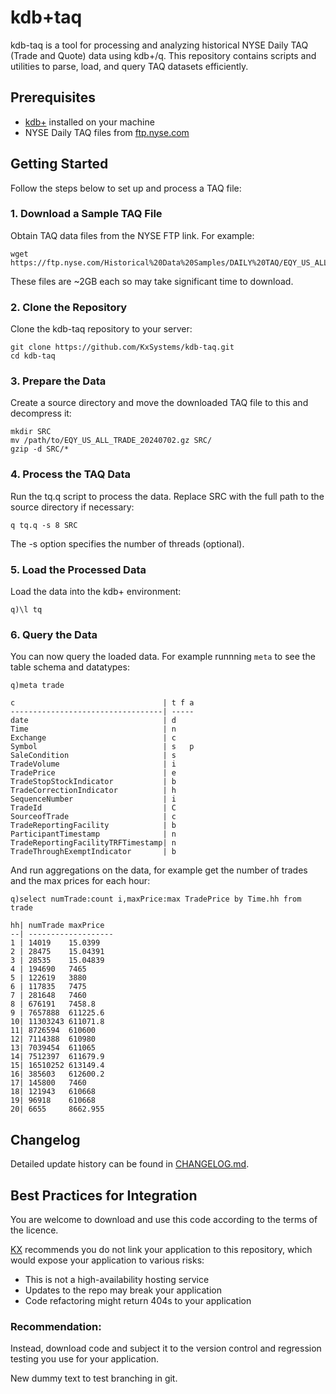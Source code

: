 # kdb+taq

kdb-taq is a tool for processing and analyzing historical NYSE Daily TAQ (Trade and Quote) data using kdb+/q. This repository contains scripts and utilities to parse, load, and query TAQ datasets efficiently.

## Prerequisites

- [kdb+](https://kx.com/kdb-personal-edition-download/) installed on your machine
- NYSE Daily TAQ files from [ftp.nyse.com](ftp.nyse.com)

## Getting Started

Follow the steps below to set up and process a TAQ file:

### 1. Download a Sample TAQ File

Obtain TAQ data files from the NYSE FTP link. For example:

```
wget https://ftp.nyse.com/Historical%20Data%20Samples/DAILY%20TAQ/EQY_US_ALL_TRADE_20240702.gz
```

These files are ~2GB each so may take significant time to download.

### 2. Clone the Repository

Clone the kdb-taq repository to your server:

```
git clone https://github.com/KxSystems/kdb-taq.git
cd kdb-taq
```

### 3. Prepare the Data

Create a source directory and move the downloaded TAQ file to this and decompress it:

```
mkdir SRC
mv /path/to/EQY_US_ALL_TRADE_20240702.gz SRC/
gzip -d SRC/*
```

### 4. Process the TAQ Data

Run the tq.q script to process the data. Replace SRC with the full path to the source directory if necessary:
```
q tq.q -s 8 SRC
```

The -s option specifies the number of threads (optional).

### 5. Load the Processed Data

Load the data into the kdb+ environment:
```
q)\l tq
```

### 6. Query the Data

You can now query the loaded data. For example runnning `meta` to see the table schema and datatypes:

```
q)meta trade

c                                 | t f a
----------------------------------| -----
date                              | d    
Time                              | n    
Exchange                          | c    
Symbol                            | s   p
SaleCondition                     | s    
TradeVolume                       | i    
TradePrice                        | e    
TradeStopStockIndicator           | b    
TradeCorrectionIndicator          | h    
SequenceNumber                    | i    
TradeId                           | C    
SourceofTrade                     | c    
TradeReportingFacility            | b    
ParticipantTimestamp              | n    
TradeReportingFacilityTRFTimestamp| n    
TradeThroughExemptIndicator       | b   
```
And run aggregations on the data, for example get the number of trades and the max prices for each hour:
```
q)select numTrade:count i,maxPrice:max TradePrice by Time.hh from trade

hh| numTrade maxPrice
--| -------------------
1 | 14019    15.0399   
2 | 28475    15.04391  
3 | 28535    15.04839  
4 | 194690   7465      
5 | 122619   3880      
6 | 117835   7475      
7 | 281648   7460      
8 | 676191   7458.8    
9 | 7657888  611225.6  
10| 11303243 611071.8  
11| 8726594  610600    
12| 7114388  610980    
13| 7039454  611065    
14| 7512397  611679.9  
15| 16510252 613149.4  
16| 385603   612600.2  
17| 145800   7460      
18| 121943   610668    
19| 96918    610668    
20| 6655     8662.955

```

## Changelog
Detailed update history can be found in [CHANGELOG.md](CHANGELOG.md).

## Best Practices for Integration

You are welcome to download and use this code according to the terms of the licence.

[KX](kx.com) recommends you do not link your application to this repository,
which would expose your application to various risks:

- This is not a high-availability hosting service
- Updates to the repo may break your application
- Code refactoring might return 404s to your application

### Recommendation:
Instead, download code and subject it to the version control and regression testing
you use for your application.

New dummy text to test branching in git.
